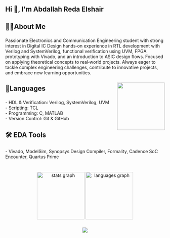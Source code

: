 <h2 align="left">Hi 👋, I'm Abdallah  Reda Elshair</h2>

###

<h2 align="left">👷‍♂️About Me</h2>

###

<p align="left">Passionate Electronics and Communication Engineering student with strong interest in Digital IC Design hands‑on experience in RTL development with Verilog and SystemVerilog, functional verification using UVM, FPGA prototyping with Vivado, and an introduction to ASIC design flows. Focused on applying theoretical concepts to real‑world projects. Always eager to tackle complex engineering challenges, contribute to innovative projects, and embrace new learning opportunities.</p>

###

<img align="right" height="150" src="https://media1.giphy.com/media/v1.Y2lkPTc5MGI3NjExdnZhMXE0cTQ2dzRya2JhZHEya2Z5Z2NxMDhoMThsZ254cXpld2Q3MSZlcD12MV9pbnRlcm5hbF9naWZfYnlfaWQmY3Q9Zw/jtXRDVzaCPXSynUz7h/giphy.gif"  />

###

<h2 align="left">📝Languages</h2>

###

<p align="left">- HDL & Verification: Verilog, SystemVerilog, UVM    <br>- Scripting: TCL  <br>- Programming: C, MATLAB  <br>- Version Control: Git & GitHub</p>

###

<h2 align="left">🛠️ EDA  Tools</h2>

###

<p align="left">- Vivado, ModelSim, Synopsys Design Compiler, Formality, Cadence SoC Encounter, Quartus Prime</p>

###

<br clear="both">

<div align="center">
  <img src="https://github-readme-stats.vercel.app/api?username=El4a3er25&hide_title=false&hide_rank=false&show_icons=true&include_all_commits=true&count_private=true&disable_animations=false&theme=dracula&locale=en&hide_border=false" height="150" alt="stats graph"  />
  <img src="https://github-readme-stats.vercel.app/api/top-langs?username=El4a3er25&locale=en&hide_title=false&layout=compact&card_width=320&langs_count=5&theme=dracula&hide_border=false" height="150" alt="languages graph"  />
</div>

###

<div align="center">
  <img src="https://visitor-badge.laobi.icu/badge?page_id=El4a3er25.El4a3er25&"  />
</div>

###

